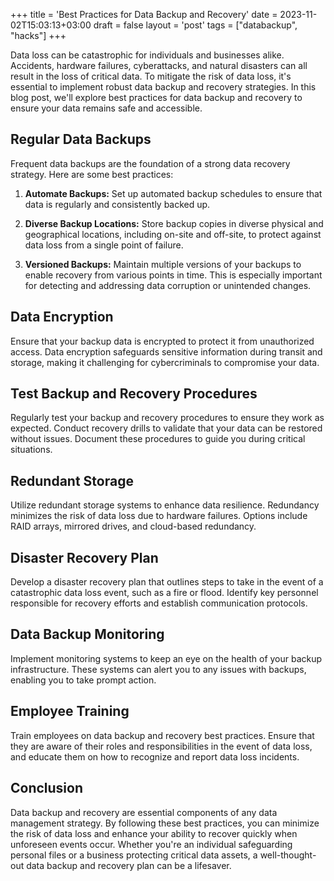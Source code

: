 +++
title = 'Best Practices for Data Backup and Recovery'
date = 2023-11-02T15:03:13+03:00
draft = false
layout = 'post'
tags = ["databackup", "hacks"]
+++

Data loss can be catastrophic for individuals and businesses alike. Accidents, hardware failures, cyberattacks, and natural disasters can all result in the loss of critical data. To mitigate the risk of data loss, it's essential to implement robust data backup and recovery strategies.<!--more--> In this blog post, we'll explore best practices for data backup and recovery to ensure your data remains safe and accessible.

## Regular Data Backups

Frequent data backups are the foundation of a strong data recovery strategy. Here are some best practices:

1. **Automate Backups:** Set up automated backup schedules to ensure that data is regularly and consistently backed up.

2. **Diverse Backup Locations:** Store backup copies in diverse physical and geographical locations, including on-site and off-site, to protect against data loss from a single point of failure.

3. **Versioned Backups:** Maintain multiple versions of your backups to enable recovery from various points in time. This is especially important for detecting and addressing data corruption or unintended changes.

## Data Encryption

Ensure that your backup data is encrypted to protect it from unauthorized access. Data encryption safeguards sensitive information during transit and storage, making it challenging for cybercriminals to compromise your data.

## Test Backup and Recovery Procedures

Regularly test your backup and recovery procedures to ensure they work as expected. Conduct recovery drills to validate that your data can be restored without issues. Document these procedures to guide you during critical situations.

## Redundant Storage

Utilize redundant storage systems to enhance data resilience. Redundancy minimizes the risk of data loss due to hardware failures. Options include RAID arrays, mirrored drives, and cloud-based redundancy.

## Disaster Recovery Plan

Develop a disaster recovery plan that outlines steps to take in the event of a catastrophic data loss event, such as a fire or flood. Identify key personnel responsible for recovery efforts and establish communication protocols.

## Data Backup Monitoring

Implement monitoring systems to keep an eye on the health of your backup infrastructure. These systems can alert you to any issues with backups, enabling you to take prompt action.

## Employee Training

Train employees on data backup and recovery best practices. Ensure that they are aware of their roles and responsibilities in the event of data loss, and educate them on how to recognize and report data loss incidents.

## Conclusion

Data backup and recovery are essential components of any data management strategy. By following these best practices, you can minimize the risk of data loss and enhance your ability to recover quickly when unforeseen events occur. Whether you're an individual safeguarding personal files or a business protecting critical data assets, a well-thought-out data backup and recovery plan can be a lifesaver.
